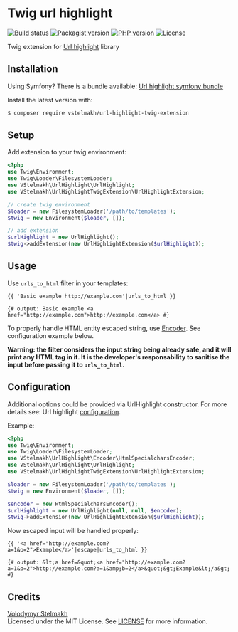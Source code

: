 # Twig url highlight
[![Build status](https://github.com/vstelmakh/url-highlight-twig-extension/workflows/build/badge.svg?branch=master)](https://github.com/vstelmakh/url-highlight-twig-extension/actions)
[![Packagist version](https://img.shields.io/packagist/v/vstelmakh/url-highlight-twig-extension?color=orange)](https://packagist.org/packages/vstelmakh/url-highlight-twig-extension)
[![PHP version](https://img.shields.io/packagist/php-v/vstelmakh/url-highlight-twig-extension)](https://www.php.net/)
[![License](https://img.shields.io/github/license/vstelmakh/url-highlight-twig-extension?color=yellowgreen)](LICENSE)

Twig extension for [Url highlight](https://github.com/vstelmakh/url-highlight) library  

## Installation
Using Symfony? There is a bundle available: [Url highlight symfony bundle](https://github.com/vstelmakh/url-highlight-symfony-bundle)  

Install the latest version with:  
```bash
$ composer require vstelmakh/url-highlight-twig-extension
```

## Setup
Add extension to your twig environment:  
```php
<?php
use Twig\Environment;
use Twig\Loader\FilesystemLoader;
use VStelmakh\UrlHighlight\UrlHighlight;
use VStelmakh\UrlHighlightTwigExtension\UrlHighlightExtension;

// create twig environment
$loader = new FilesystemLoader('/path/to/templates');
$twig = new Environment($loader, []);

// add extension
$urlHighlight = new UrlHighlight();
$twig->addExtension(new UrlHighlightExtension($urlHighlight));
```

## Usage
Use `urls_to_html` filter in your templates:  
```twig
{{ 'Basic example http://example.com'|urls_to_html }}

{# output: Basic example <a href="http://example.com">http://example.com</a> #}
```

To properly handle HTML entity escaped string, use [Encoder](https://github.com/vstelmakh/url-highlight#encoder). See configuration example below.

**Warning: the filter considers the input string being already safe, and it will print any HTML tag in it. It is the developer's responsability to sanitise the input before passing it to `urls_to_html`.**

## Configuration
Additional options could be provided via UrlHighlight constructor. For more details see: Url highlight [configuration](https://github.com/vstelmakh/url-highlight#configuration).

Example:
```php
<?php
use Twig\Environment;
use Twig\Loader\FilesystemLoader;
use VStelmakh\UrlHighlight\Encoder\HtmlSpecialcharsEncoder;
use VStelmakh\UrlHighlight\UrlHighlight;
use VStelmakh\UrlHighlightTwigExtension\UrlHighlightExtension;

$loader = new FilesystemLoader('/path/to/templates');
$twig = new Environment($loader, []);

$encoder = new HtmlSpecialcharsEncoder();
$urlHighlight = new UrlHighlight(null, null, $encoder);
$twig->addExtension(new UrlHighlightExtension($urlHighlight));
```
Now escaped input will be handled properly:
```twig
{{ '<a href="http://example.com?a=1&b=2">Example</a>'|escape|urls_to_html }}

{# output: &lt;a href=&quot;<a href="http://example.com?a=1&b=2">http://example.com?a=1&amp;b=2</a>&quot;&gt;Example&lt;/a&gt; #}
```

## Credits
[Volodymyr Stelmakh](https://github.com/vstelmakh)  
Licensed under the MIT License. See [LICENSE](LICENSE) for more information.  
